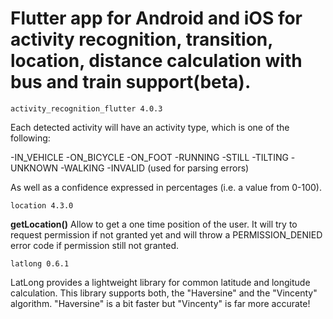 # Flutter app for Android and iOS for activity recognition, transition, location, distance calculation with bus and train support(beta).

`activity_recognition_flutter 4.0.3`

Each detected activity will have an activity type, which is one of the following:

-IN_VEHICLE
-ON_BICYCLE
-ON_FOOT
-RUNNING
-STILL
-TILTING
-UNKNOWN
-WALKING
-INVALID (used for parsing errors)

As well as a confidence expressed in percentages (i.e. a value from 0-100).

`location 4.3.0`

**getLocation()**
Allow to get a one time position of the user. It will try to request permission if not granted yet and will throw a PERMISSION_DENIED error code if permission still not granted.

`latlong 0.6.1`

LatLong provides a lightweight library for common latitude and longitude calculation. 
This library supports both, the "Haversine" and the "Vincenty" algorithm.
"Haversine" is a bit faster but "Vincenty" is far more accurate!




